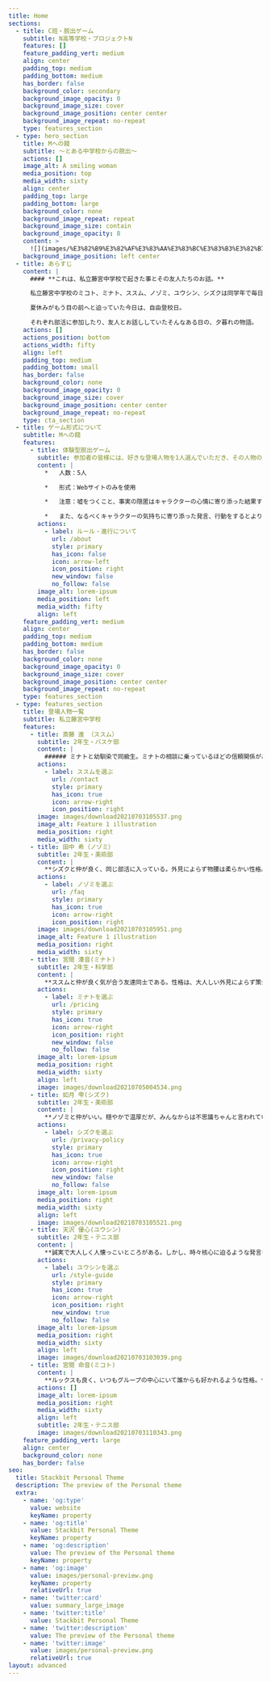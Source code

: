 ```yaml
---
title: Home
sections:
  - title: C班・脱出ゲーム
    subtitle: N高等学校・プロジェクトN
    features: []
    feature_padding_vert: medium
    align: center
    padding_top: medium
    padding_bottom: medium
    has_border: false
    background_color: secondary
    background_image_opacity: 0
    background_image_size: cover
    background_image_position: center center
    background_image_repeat: no-repeat
    type: features_section
  - type: hero_section
    title: Mへの餞
    subtitle: 〜とある中学校からの脱出〜
    actions: []
    image_alt: A smiling woman
    media_position: top
    media_width: sixty
    align: center
    padding_top: large
    padding_bottom: large
    background_color: none
    background_image_repeat: repeat
    background_image_size: contain
    background_image_opacity: 8
    content: >
      ![](images/%E3%82%B9%E3%82%AF%E3%83%AA%E3%83%BC%E3%83%B3%E3%82%B7%E3%83%A7%E3%83%83%E3%83%88%202021-09-08%2010.46.48-83659783.png)
    background_image_position: left center
  - title: あらすじ
    content: |
      #### **これは、私立藤宮中学校で起きた事とその友人たちのお話。**

      私立藤宮中学校のミコト、ミナト、ススム、ノゾミ、ユウシン、シズクは同学年で毎日一緒に帰るほど仲が良かった。

      夏休みがもう目の前へと迫っていた今日は、自由登校日。

      それぞれ部活に参加したり、友人とお話ししていたそんなある日の、夕暮れの物語。
    actions: []
    actions_position: bottom
    actions_width: fifty
    align: left
    padding_top: medium
    padding_bottom: small
    has_border: false
    background_color: none
    background_image_opacity: 0
    background_image_size: cover
    background_image_position: center center
    background_image_repeat: no-repeat
    type: cta_section
  - title: ゲーム形式について
    subtitle: Mへの餞
    features:
      - title: 体験型脱出ゲーム
        subtitle: 参加者の皆様には、好きな登場人物を1人選んでいただき、その人物の情報や行動を元に謎を解明していただきます.
        content: |
          *   人数：5人

          *   形式：Webサイトのみを使用

          *   注意：嘘をつくこと、事実の隠匿はキャラクターの心情に寄り添った結果すべきと判断したらしてください。

          *   また、なるべくキャラクターの気持ちに寄り添った発言、行動をするとより楽しめるでしょう。
        actions:
          - label: ルール・進行について
            url: /about
            style: primary
            has_icon: false
            icon: arrow-left
            icon_position: right
            new_window: false
            no_follow: false
        image_alt: lorem-ipsum
        media_position: left
        media_width: fifty
        align: left
    feature_padding_vert: medium
    align: center
    padding_top: medium
    padding_bottom: medium
    has_border: false
    background_color: none
    background_image_opacity: 0
    background_image_size: cover
    background_image_position: center center
    background_image_repeat: no-repeat
    type: features_section
  - type: features_section
    title: 登場人物一覧
    subtitle: 私立藤宮中学校
    features:
      - title: 斎藤 進 （ススム）
        subtitle: 2年生・バスケ部
        content: |
          ###### ミナトと幼馴染で同級生。ミナトの相談に乗っているほどの信頼関係がある。
        actions:
          - label: ススムを選ぶ
            url: /contact
            style: primary
            has_icon: true
            icon: arrow-right
            icon_position: right
        image: images/download20210703105537.png
        image_alt: Feature 1 illustration
        media_position: right
        media_width: sixty
      - title: 田中 希（ノゾミ）
        subtitle: 2年生・美術部
        content: |
          **シズクと仲が良く、同じ部活に入っている。外見によらず物腰は柔らかい性格。**
        actions:
          - label: ノゾミを選ぶ
            url: /faq
            style: primary
            has_icon: true
            icon: arrow-right
            icon_position: right
        image: images/download20210703105951.png
        image_alt: Feature 1 illustration
        media_position: right
        media_width: sixty
      - title: 宮間 湊音(ミナト)
        subtitle: 2年生・科学部
        content: |
          **ススムと仲が良く気が合う友達同士である。性格は、大人しい外見によらず策士な一面も。**
        actions:
          - label: ミナトを選ぶ
            url: /pricing
            style: primary
            has_icon: true
            icon: arrow-right
            icon_position: right
            new_window: false
            no_follow: false
        image_alt: lorem-ipsum
        media_position: right
        media_width: sixty
        align: left
        image: images/download20210705004534.png
      - title: 如月 雫(シズク)
        subtitle: 2年生・美術部
        content: |
          **ノゾミと仲がいい。穏やかで温厚だが、みんなからは不思議ちゃんと言われている。**
        actions:
          - label: シズクを選ぶ
            url: /privacy-policy
            style: primary
            has_icon: true
            icon: arrow-right
            icon_position: right
            new_window: false
            no_follow: false
        image_alt: lorem-ipsum
        media_position: right
        media_width: sixty
        align: left
        image: images/download20210703105521.png
      - title: 天沢 優心(ユウシン)
        subtitle: 2年生・テニス部
        content: |
          **誠実で大人しく人懐っこいところがある。しかし、時々核心に迫るような発言をすることも。**
        actions:
          - label: ユウシンを選ぶ
            url: /style-guide
            style: primary
            has_icon: true
            icon: arrow-right
            icon_position: right
            new_window: true
            no_follow: false
        image_alt: lorem-ipsum
        media_position: right
        media_width: sixty
        align: left
        image: images/download20210703103039.png
      - title: 宮間 命音(ミコト)
        content: |
          **ルックスも良く、いつもグループの中心にいて誰からも好かれるような性格。**
        actions: []
        image_alt: lorem-ipsum
        media_position: right
        media_width: sixty
        align: left
        subtitle: 2年生・テニス部
        image: images/download20210703110343.png
    feature_padding_vert: large
    align: center
    background_color: none
    has_border: false
seo:
  title: Stackbit Personal Theme
  description: The preview of the Personal theme
  extra:
    - name: 'og:type'
      value: website
      keyName: property
    - name: 'og:title'
      value: Stackbit Personal Theme
      keyName: property
    - name: 'og:description'
      value: The preview of the Personal theme
      keyName: property
    - name: 'og:image'
      value: images/personal-preview.png
      keyName: property
      relativeUrl: true
    - name: 'twitter:card'
      value: summary_large_image
    - name: 'twitter:title'
      value: Stackbit Personal Theme
    - name: 'twitter:description'
      value: The preview of the Personal theme
    - name: 'twitter:image'
      value: images/personal-preview.png
      relativeUrl: true
layout: advanced
---
```

